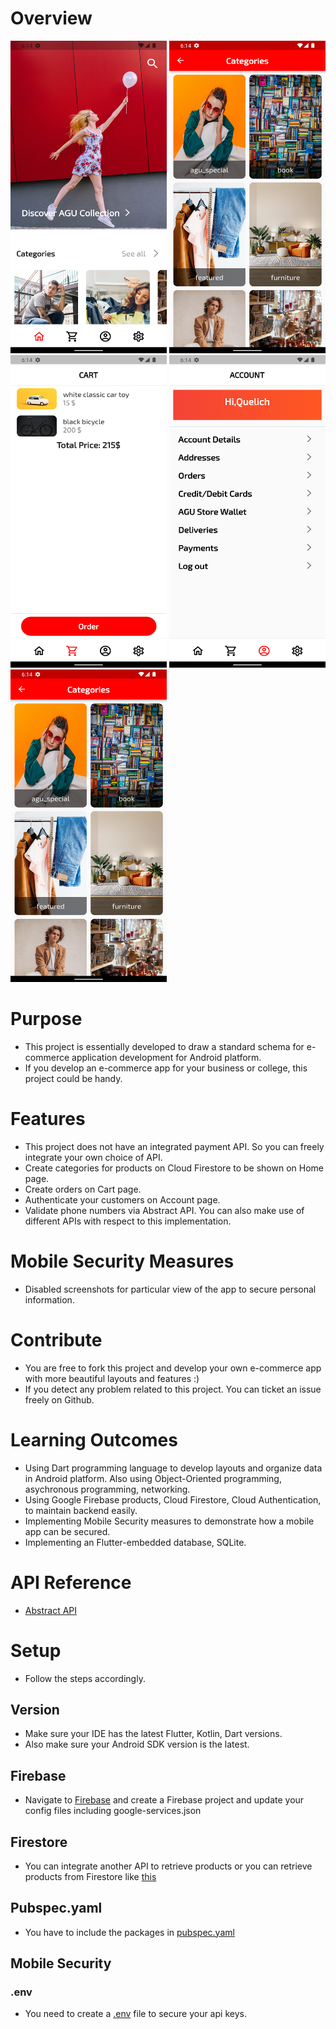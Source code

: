 # Overview

<img src="https://raw.githubusercontent.com/Quelich/overview-agu-store/main/img/Screenshot_1644333250.png?token=GHSAT0AAAAAABQ7CPEMXQV5TFZMU5I74FV6YQL7M7Q" alt="drawing"  height="500" width="250"/>
<img src="https://github.com/Quelich/overview-agu-store/blob/main/img/Screenshot_1644333264.png?raw=true" alt="drawing"  height="500" width="250"/>
<img src="https://github.com/Quelich/overview-agu-store/blob/main/img/Screenshot_1644333277.png?raw=true" alt="drawing"  height="500" width="250"/>
<img src="https://github.com/Quelich/overview-agu-store/blob/main/img/Screenshot_1644333282.png?raw=true" alt="drawing"  height="500" width="250"/>
<img src="https://github.com/Quelich/overview-agu-store/blob/main/img/Screenshot_1644333264.png?raw=true" alt="drawing"  height="500" width="250"/>





# Purpose
- This project is essentially developed to draw a standard schema for e-commerce application development for Android platform.
- If you develop an e-commerce app for your business or college, this project could be handy.


# Features
- This project does not have an integrated payment API. So you can freely integrate your own choice of API.
- Create categories for products on Cloud Firestore to be shown on Home page.
- Create orders on Cart page.
- Authenticate your customers on Account page.
- Validate phone numbers via Abstract API. You can also make use of different APIs with respect to this implementation.
# Mobile Security Measures
- Disabled screenshots for particular view of the app to secure personal information.
# Contribute
- You are free to fork this project and develop your own e-commerce app with more beautiful layouts and features :)
- If you detect any problem related to this project. You can ticket an issue freely on Github.
# Learning Outcomes
- Using Dart programming language to develop layouts and organize data in Android platform. Also using Object-Oriented programming, asychronous programming, networking.
- Using Google Firebase products, Cloud Firestore, Cloud Authentication, to maintain backend easily.
- Implementing Mobile Security measures to demonstrate how a mobile app can be secured.
- Implementing an Flutter-embedded database, SQLite.

# API Reference
- [Abstract API](https://www.abstractapi.com/)
# Setup
- Follow the steps accordingly.
## Version
- Make sure your IDE has the latest Flutter, Kotlin, Dart versions.
- Also make sure your Android SDK version is the latest.
## Firebase
- Navigate to [Firebase](https://firebase.google.com/) and create a Firebase project and update your config files including google-services.json
## Firestore
- You can integrate another API to retrieve products or you can retrieve products from Firestore like [this](https://raw.githubusercontent.com/Quelich/overview-agu-store/main/img/firestore-0.png?token=GHSAT0AAAAAABQ7CPEMN2C46NR3BV4CK5P4YQSEEKA)
## Pubspec.yaml
- You have to include the packages in [pubspec.yaml](https://github.com/Quelich/overview-agu-store/blob/main/pubspec.yaml)
## Mobile Security
### .env
- You need to create a [.env](https://raw.githubusercontent.com/Quelich/overview-agu-store/main/img/env-file.png?token=GHSAT0AAAAAABQ7CPEMP5NFFXA53BVZBRBCYQSDZMA) file to secure your api keys.
